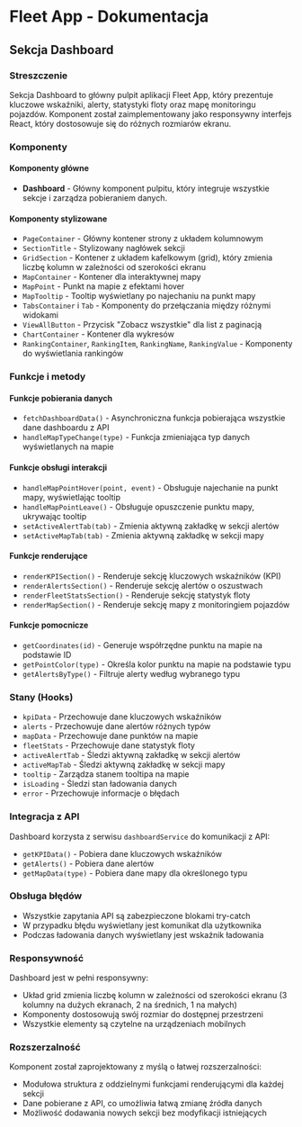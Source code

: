 # Fleet App - Dokumentacja

## Sekcja Dashboard

### Streszczenie

Sekcja Dashboard to główny pulpit aplikacji Fleet App, który prezentuje kluczowe wskaźniki, alerty, statystyki floty oraz mapę monitoringu pojazdów. Komponent został zaimplementowany jako responsywny interfejs React, który dostosowuje się do różnych rozmiarów ekranu.

### Komponenty

#### Komponenty główne

- **Dashboard** - Główny komponent pulpitu, który integruje wszystkie sekcje i zarządza pobieraniem danych.

#### Komponenty stylizowane

- `PageContainer` - Główny kontener strony z układem kolumnowym
- `SectionTitle` - Stylizowany nagłówek sekcji
- `GridSection` - Kontener z układem kafelkowym (grid), który zmienia liczbę kolumn w zależności od szerokości ekranu
- `MapContainer` - Kontener dla interaktywnej mapy
- `MapPoint` - Punkt na mapie z efektami hover
- `MapTooltip` - Tooltip wyświetlany po najechaniu na punkt mapy
- `TabsContainer` i `Tab` - Komponenty do przełączania między różnymi widokami
- `ViewAllButton` - Przycisk "Zobacz wszystkie" dla list z paginacją
- `ChartContainer` - Kontener dla wykresów
- `RankingContainer`, `RankingItem`, `RankingName`, `RankingValue` - Komponenty do wyświetlania rankingów

### Funkcje i metody

#### Funkcje pobierania danych

- `fetchDashboardData()` - Asynchroniczna funkcja pobierająca wszystkie dane dashboardu z API
- `handleMapTypeChange(type)` - Funkcja zmieniająca typ danych wyświetlanych na mapie

#### Funkcje obsługi interakcji

- `handleMapPointHover(point, event)` - Obsługuje najechanie na punkt mapy, wyświetlając tooltip
- `handleMapPointLeave()` - Obsługuje opuszczenie punktu mapy, ukrywając tooltip
- `setActiveAlertTab(tab)` - Zmienia aktywną zakładkę w sekcji alertów
- `setActiveMapTab(tab)` - Zmienia aktywną zakładkę w sekcji mapy

#### Funkcje renderujące

- `renderKPISection()` - Renderuje sekcję kluczowych wskaźników (KPI)
- `renderAlertsSection()` - Renderuje sekcję alertów o oszustwach
- `renderFleetStatsSection()` - Renderuje sekcję statystyk floty
- `renderMapSection()` - Renderuje sekcję mapy z monitoringiem pojazdów

#### Funkcje pomocnicze

- `getCoordinates(id)` - Generuje współrzędne punktu na mapie na podstawie ID
- `getPointColor(type)` - Określa kolor punktu na mapie na podstawie typu
- `getAlertsByType()` - Filtruje alerty według wybranego typu

### Stany (Hooks)

- `kpiData` - Przechowuje dane kluczowych wskaźników
- `alerts` - Przechowuje dane alertów różnych typów
- `mapData` - Przechowuje dane punktów na mapie
- `fleetStats` - Przechowuje dane statystyk floty
- `activeAlertTab` - Śledzi aktywną zakładkę w sekcji alertów
- `activeMapTab` - Śledzi aktywną zakładkę w sekcji mapy
- `tooltip` - Zarządza stanem tooltipa na mapie
- `isLoading` - Śledzi stan ładowania danych
- `error` - Przechowuje informacje o błędach

### Integracja z API

Dashboard korzysta z serwisu `dashboardService` do komunikacji z API:

- `getKPIData()` - Pobiera dane kluczowych wskaźników
- `getAlerts()` - Pobiera dane alertów
- `getMapData(type)` - Pobiera dane mapy dla określonego typu

### Obsługa błędów

- Wszystkie zapytania API są zabezpieczone blokami try-catch
- W przypadku błędu wyświetlany jest komunikat dla użytkownika
- Podczas ładowania danych wyświetlany jest wskaźnik ładowania

### Responsywność

Dashboard jest w pełni responsywny:
- Układ grid zmienia liczbę kolumn w zależności od szerokości ekranu (3 kolumny na dużych ekranach, 2 na średnich, 1 na małych)
- Komponenty dostosowują swój rozmiar do dostępnej przestrzeni
- Wszystkie elementy są czytelne na urządzeniach mobilnych

### Rozszerzalność

Komponent został zaprojektowany z myślą o łatwej rozszerzalności:
- Modułowa struktura z oddzielnymi funkcjami renderującymi dla każdej sekcji
- Dane pobierane z API, co umożliwia łatwą zmianę źródła danych
- Możliwość dodawania nowych sekcji bez modyfikacji istniejących
